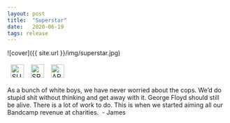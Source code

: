 ```yaml
---
layout: post
title:  "Superstar"
date:   2020-06-19
tags: release
---
```

![cover]({{ site.url }}/img/superstar.jpg)
<div style = "max-width:500px;">
<table style="border: 0;">
  <tbody style="border: 0">
        <td style="border: 0">
            <a href="https://royalchant.bandcamp.com/album/superstar-plastic-soul" style="text-align:left; display:block;"> <img src="{{ site.url }}/img/bandcamp.png" alt="SUPPORT ON BANDCAMP" style="height:30px;"> </a>
          </td>
          <td style="border: 0">
            <a href="https://open.spotify.com/album/0eDF9Cby5nozrrmH3jUOte?si=VSXgEkNNSxCU4dcyT6tJNQ" style="text-align:left; display:block;"> <img src="{{ site.url }}/img/spotify.png" alt="SPOTIFY" style="height:30px;"> </a>
          </td>
          <td style="border: 0">
            <a href="https://music.apple.com/us/album/superstar-single/1529193612" style="text-align:left; display:block;"> <img src="{{ site.url }}/img/apple.png" alt="APPLE MUSIC" style="height:30px;"> </a>
          </td>
        </tbody>
      </table>
    </div>

As a bunch of white boys, we have never worried about the cops. We’d do stupid shit without thinking and get away with it. George Floyd should still be alive. There is a lot of work to do. This is when we started aiming all our Bandcamp revenue at charities.
 - James
